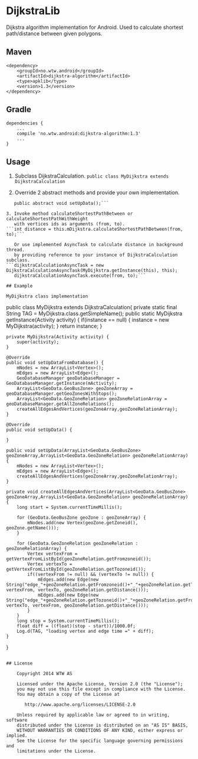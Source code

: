 DijkstraLib
===========

Dijkstra algorithm implementation for Android. Used to calculate shortest path/distance between given polygons.

## Maven
```
<dependency>
    <groupId>no.wtw.android</groupId>
    <artifactId>dijkstra-algorithm</artifactId>
    <type>apklib</type>
    <version>1.3</version>
</dependency>
```

## Gradle
```
dependencies {
    ...
    compile 'no.wtw.android:dijkstra-algorithm:1.3'
    ...
}
```

## Usage

1. Subclass DijkstraCalculation.
```public class MyDijkstra extends DijkstraCalculation```

2. Override 2 abstract methods and provide your own implementation.
```public abstract void setUpDataFromDatabase();
   public abstract void setUpData();```

3. Invoke method calculateShortestPathBetween or calculateShortestPathWithWeight
   with vertices ids as arguments (from, to).
```int distance = this.mDijkstra.calculateShortestPathBetween(from, to);```

   Or use implemented AsyncTask to calculate distance in background thread.
   by providing reference to your instance of DijkstraCalculation subclass.
```dijkstraCalculationAsyncTask = new DijkstraCalculationAsyncTask(MyDijkstra.getInstance(this), this);
   dijkstraCalculationAsyncTask.execute(from, to);```

## Example

MyDijkstra class implementation

```
public class MyDijkstra extends DijkstraCalculation{
    private static final String TAG = MyDijkstra.class.getSimpleName();
    public static MyDijkstra getInstance(Activity activity) {
        if(instance == null) {
            instance = new MyDijkstra(activity);
        }
        return instance;
    }

    private MyDijkstra(Activity activity) {
        super(activity);
    }

    @Override
    public void setUpDataFromDatabase() {
        mNodes = new ArrayList<Vertex>();
        mEdges = new ArrayList<Edge>();
        GeoDatabaseManager geoDatabaseManager = GeoDatabaseManager.getInstance(mActivity);
        ArrayList<GeoData.GeoBusZone> geoZoneArray = geoDatabaseManager.getGeoZonesWithStops();
        ArrayList<GeoData.GeoZoneRelation> geoZoneRelationArray = geoDatabaseManager.getAllZoneRelations();
        createAllEdgesAndVertices(geoZoneArray,geoZoneRelationArray);
    }

    @Override
    public void setUpData() {

    }

    public void setUpData(ArrayList<GeoData.GeoBusZone> geoZoneArray,ArrayList<GeoData.GeoZoneRelation> geoZoneRelationArray) {
        mNodes = new ArrayList<Vertex>();
        mEdges = new ArrayList<Edge>();
        createAllEdgesAndVertices(geoZoneArray,geoZoneRelationArray);
    }

    private void createAllEdgesAndVertices(ArrayList<GeoData.GeoBusZone> geoZoneArray,ArrayList<GeoData.GeoZoneRelation> geoZoneRelationArray) {
        long start = System.currentTimeMillis();

        for (GeoData.GeoBusZone geoZone : geoZoneArray) {
            mNodes.add(new Vertex(geoZone.getZoneid(), geoZone.getName()));
        }

        for (GeoData.GeoZoneRelation geoZoneRelation : geoZoneRelationArray) {
            Vertex vertexFrom = getVertexFromListById(geoZoneRelation.getFromzoneid());
            Vertex vertexTo = getVertexFromListById(geoZoneRelation.getTozoneid());
            if((vertexFrom != null) && (vertexTo != null)) {
                mEdges.add(new Edge(new String("edge_"+geoZoneRelation.getFromzoneid()+"_"+geoZoneRelation.getTozoneid()), vertexFrom, vertexTo, geoZoneRelation.getDistance()));
                mEdges.add(new Edge(new String("edge_"+geoZoneRelation.getTozoneid()+"_"+geoZoneRelation.getFromzoneid()), vertexTo, vertexFrom, geoZoneRelation.getDistance()));
            }
        }
        long stop = System.currentTimeMillis();
        float diff = ((float)(stop - start))/1000.0f;
        Log.d(TAG, "loading vertex and edge time =" + diff);
    }
}

```

## License

    Copyright 2014 WTW AS

    Licensed under the Apache License, Version 2.0 (the "License");
    you may not use this file except in compliance with the License.
    You may obtain a copy of the License at

       http://www.apache.org/licenses/LICENSE-2.0

    Unless required by applicable law or agreed to in writing, software
    distributed under the License is distributed on an "AS IS" BASIS,
    WITHOUT WARRANTIES OR CONDITIONS OF ANY KIND, either express or implied.
    See the License for the specific language governing permissions and
    limitations under the License.
